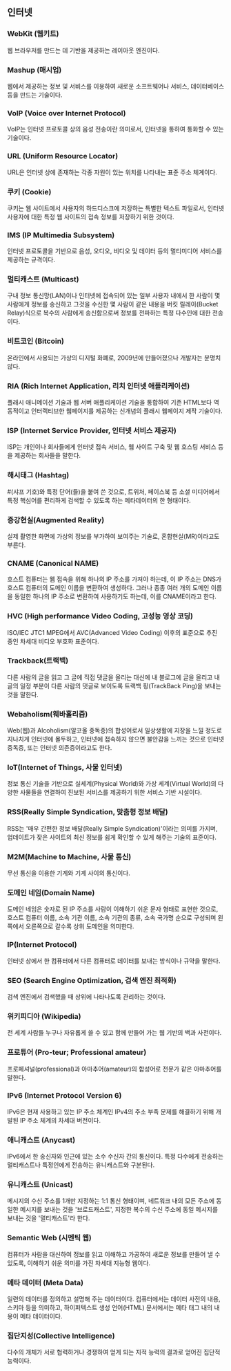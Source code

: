 ## 인터넷

### WebKit (웹키트)
웹 브라우저를 만드는 데 기반을 제공하는 레이아웃 엔진이다.

### Mashup (매시업)
웹에서 제공하는 정보 및 서비스를 이용하여 새로운 소프트웨어나 서비스, 데이터베이스 등을 만드는 기술이다.

### VoIP (Voice over Internet Protocol)
VoIP는 인터넷 프로토콜 상의 음성 전송이란 의미로서, 인터넷을 통하여 통화할 수 있는 기술이다.

### URL (Uniform Resource Locator)
URL은 인터넷 상에 존재하는 각종 자원이 있는 위치를 나타내는 표준 주소 체계이다.

### 쿠키 (Cookie)
쿠키는 웹 사이트에서 사용자의 하드디스크에 저장하는 특별한 텍스트 파일로서, 인터넷 사용자에 대한 특정 웹 사이트의 접속 정보를 저장하기 위한 것이다.

### IMS (IP Multimedia Subsystem)
인터넷 프로토콜을 기반으로 음성, 오디오, 비디오 및 데이터 등의 멀티미디어 서비스를 제공하는 규격이다.

### 멀티캐스트 (Multicast)
구내 정보 통신망(LAN)이나 인터넷에 접속되어 있는 일부 사용자 내에서 한 사람이 몇 사람에게 정보를 송신하고 그것을 수신한 몇 사람이 같은 내용을 버킷 릴레이(Bucket Relay)식으로 복수의 사람에게 송신함으로써 정보를 전파하는 특정 다수인에 대한 전송이다.

### 비트코인 (Bitcoin)
온라인에서 사용되는 가상의 디지털 화폐로, 2009년에 만들어졌으나 개발자는 분명치 않다.

### RIA (Rich Internet Application, 리치 인터넷 애플리케이션)
플래시 애니메이션 기술과 웹 서버 애플리케이션 기술을 통합하여 기존 HTML보다 역동적이고 인터랙티브한 웹페이지를 제공하는 신개념의 플래시 웹페이지 제작 기술이다.

### ISP (Internet Service Provider, 인터넷 서비스 제공자)
ISP는 개인이나 회사들에게 인터넷 접속 서비스, 웹 사이트 구축 및 웹 호스팅 서비스 등을 제공하는 회사들을 말한다.

### 해시태그 (Hashtag)
#(샤프 기호)와 특정 단어(들)을 붙여 쓴 것으로, 트위처, 페이스북 등 소셜 미디어에서 특정 핵심어를 편리하게 검색할 수 있도록 하는 메타데이터의 한 형태이다.

### 증강현실(Augmented Reality)
실제 촬영한 화면에 가상의 정보를 부가하여 보여주는 기술로, 혼합현실(MR)이라고도 부른다.

### CNAME (Canonical NAME)
호스트 컴퓨터는 웹 접속을 위해 하나의 IP 주소를 가져야 하는데, 이 IP 주소는 DNS가 호스트 컴퓨터의 도메인 이름을 변환하여 생성하다. 그러나 종종 여러 개의 도메인 이름을 동일한 하나의 IP 주소로 변환하여 사용하기도 하는데, 이를 CNAME이라고 한다.

### HVC (High performance Video Coding, 고성능 영상 코딩)
ISO/IEC JTC1 MPEG에서 AVC(Advanced Video Coding) 이후의 표준으로 추진 중인 차세대 비디오 부호화 표준이다.

### Trackback(트랙백)
다른 사람의 글을 읽고 그 글에 직접 댓글을 올리는 대신에 내 블로그에 글을 올리고 내 글의 일정 부분이 다른 사람의 댓글로 보이도록 트랙백 핑(TrackBack Ping)을 보내는 것을 말한다.

### Webaholism(웨바홀리즘)
Web(웹)과 Alcoholism(알코올 중독증)의 합성어로서 일상생활에 지장을 느낄 정도로 지나치게 인터넷에 몰두하고, 인터넷에 접속하지 않으면 불안감을 느끼는 것으로 인터넷 중독증, 또는 인터넷 의존증이라고도 한다.

### IoT(Internet of Things, 사물 인터넷)
정보 통신 기술을 기반으로 실세계(Physical World)와 가상 세계(Virtual World)의 다양한 사물들을 연결하여 진보된 서비스를 제공하기 위한 서비스 기반 시설이다.

### RSS(Really Simple Syndication, 맞춤형 정보 배달)
RSS는 '매우 간편한 정보 배달(Really Simple Syndication)'이라는 의미를 가지며, 업데이트가 잦은 사이트의 최신 정보를 쉽게 확인할 수 있게 해주는 기술의 표준이다.

### M2M(Machine to Machine, 사물 통신)
무선 통신을 이용한 기계와 기계 사이의 통신이다.

### 도메인 네임(Domain Name)
도메인 네임은 숫자로 된 IP 주소를 사람이 이해하기 쉬운 문자 형태로 표현한 것으로, 호스트 컴퓨터 이름, 소속 기관 이름, 소속 기관의 종류, 소속 국가명 순으로 구성되며 왼쪽에서 오른쪽으로 갈수록 상위 도메인을 의미한다.

### IP(Internet Protocol)
인터넷 상에서 한 컴퓨터에서 다른 컴퓨터로 데이터를 보내는 방식이나 규약을 말한다.

### SEO (Search Engine Optimization, 검색 엔진 최적화)
검색 엔진에서 검색했을 때 상위에 나타나도록 관리하는 것이다.

### 위키피디아 (Wikipedia)
전 세계 사람들 누구나 자유롭게 쓸 수 있고 함께 만들어 가는 웹 기반의 백과 사전이다.

### 프로튜어 (Pro-teur; Professional amateur)
프로페셔널(professional)과 아마추어(amateur)의 합성어로 전문가 같은 아마추어를 말한다.

### IPv6 (Internet Protocol Version 6)
IPv6은 현재 사용하고 있는 IP 주소 체계인 IPv4의 주소 부족 문제를 해결하기 위해 개발된 IP 주소 체계의 차세대 버전이다.

### 애니캐스트 (Anycast)
IPv6에서 한 송신자와 인근에 있는 소수 수신자 간의 통신이다. 특정 다수에게 전송하는 멀티캐스트나 특정인에게 전송하는 유니캐스트와 구분된다.

### 유니캐스트 (Unicast)
메시지의 수신 주소를 1개만 지정하는 1:1 통신 형태이며, 네트워크 내의 모든 주소에 동일한 메시지를 보내는 것을 '브로드캐스트', 지정한 복수의 수신 주소에 동일 메시지를 보내는 것을 '멀티캐스트'라 한다.

### Semantic Web (시멘틱 웹)
컴퓨터가 사람을 대신하여 정보를 읽고 이해하고 가공하여 새로운 정보를 만들어 낼 수 있도록, 이해하기 쉬운 의미를 가진 차세대 지능형 웹이다.

### 메타 데이터 (Meta Data)
일련의 데이터를 정의하고 설명해 주는 데이터이다. 컴퓨터에서는 데이터 사전의 내용, 스키마 등을 의미하고, 하이퍼텍스트 생성 언어(HTML) 문서에서는 메타 태그 내의 내용이 메타 데이터이다.

### 집단지성(Collective Intelligence)
다수의 개체가 서로 협력하거나 경쟁하여 얻게 되는 지적 능력의 결과로 얻어진 집단적 능력이다.